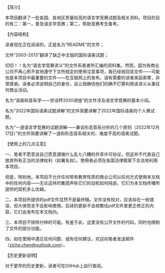 【简介】

本项目翻译了一批各国、各地区质量较高的语言学竞赛试题及相关资料。项目的目的有二：第一，普及语言学竞赛；第二，帮助竞赛考生备考。


【内容结构】

读者现在正在阅读的，正是名为“README”的文件；

文件“2003-2013”翻译了缺乏中文版的国际语奥试题；

切切！！名为“语言学竞赛讲义”的文件系笔者所汇编的资料集。然而，因为有商业公司不再心照不宣地遵守下文所规定的使用注意事项，我已经收回该文件——可能也是本项目中最重要的文件——在互联网上的发布。请有需要的读者来函索寄，非常感谢。读者必须说明自己的身份，且让我确信他们的确不打算利用该讲义从事任何商业活动。

名为“语奥和音系学——世话杯2020讲座”的文件涉及语言学竞赛的基本介绍。

名为“2022年国际语奥试题讲解”的文件简要讲解了2022年国际语奥的个人赛试题。

名为“一道语言学竞赛的试题讲解——兼谈形态音系分析的几个原则（2022年12月17日）”的文件简要讲解了一道和形态音系相关的、难度不高的语奥试题。


【使用上的几点注意】

一、笔者不愿意说自己愿意遵循什么乱七八糟的共享许可协议，但这并不代表自己放弃所有正当的法律权利（如署名权）。使用者必须在各国法律框架下合法地利用本项目。

但是，特别地，本项目不允许任何带有教育性质的商业公司以任何方式使用本文档中的任何内容——无论这样的集团声称它们的动机如何纯良，它们为本文档传播所提供的契机多么优越。

二、本项目所提供的pdf文件显然不是最终稿。文件没有校对，应该存在一些错误，但大体而言不会影响使用。后续的更新不会频繁往pdf文件里更正修正的内容，它们会发布在本文档内。

三、本项目不排除付梓的可能。有鉴于此，这里没有公开文件的代码，同时也限制了文件的部分功能。

四、如在使用中遇见任何问题、或有任何建议，欢迎向笔者发送邮件（ziche.chen@outlook.com）。


【历史更新说明】

对于更早的历史更新，读者可在GitHub上自行查阅。
